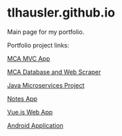 # tlhausler.github.io

Main page for my portfolio.

Portfolio project links:

[MCA MVC App](https://github.com/tlhausler/mca-mvc)

[MCA Database and Web Scraper](https://github.com/tlhausler/mca-db-web-scraper)

[Java Microservices Project](https://github.com/tlhausler/rpg-microservice)

[Notes App](https://github.com/tlhausler/notes-win-form)

[Vue.js Web App](https://github.com/tlhausler/vue-rpg-web-app)

[Android Application](https://github.com/tlhausler/android-card-app)
